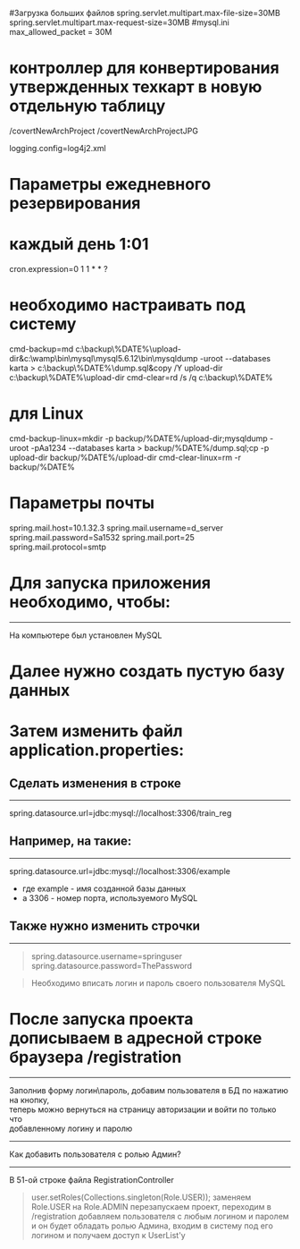 #Загрузка больших файлов
spring.servlet.multipart.max-file-size=30MB
spring.servlet.multipart.max-request-size=30MB
#mysql.ini
max_allowed_packet = 30M

# контроллер для конвертирования утвержденных техкарт в новую отдельную таблицу
/covertNewArchProject
/covertNewArchProjectJPG

logging.config=log4j2.xml

# Параметры ежедневного резервирования
# каждый день 1:01
cron.expression=0 1 1 * * ?
# необходимо настраивать под систему
cmd-backup=md c:\\backup\\%DATE%\\upload-dir&c:\\wamp\\bin\\mysql\\mysql5.6.12\\bin\\mysqldump -uroot --databases karta > c:\\backup\\%DATE%\\dump.sql&copy /Y upload-dir c:\\backup\\%DATE%\\upload-dir
cmd-clear=rd /s /q c:\\backup\\%DATE%
# для Linux
cmd-backup-linux=mkdir -p backup/%DATE%/upload-dir;mysqldump -uroot -pAa1234 --databases karta > backup/%DATE%/dump.sql;cp -p upload-dir backup/%DATE%/upload-dir
cmd-clear-linux=rm -r backup/%DATE%

# Параметры почты

spring.mail.host=10.1.32.3
spring.mail.username=d_server
spring.mail.password=Sa1532
spring.mail.port=25
spring.mail.protocol=smtp

# Для запуска приложения необходимо, чтобы:
***
На компьютере был установлен MySQL

# Далее нужно создать пустую базу данных

# Затем изменить файл application.properties:

## Сделать изменения в строке
***
spring.datasource.url=jdbc:mysql://localhost:3306/train_reg
## Например, на такие:
***
spring.datasource.url=jdbc:mysql://localhost:3306/example
- где example - имя созданной базы данных 
- а 3306 - номер порта, используемого MySQL

## Также нужно изменить строчки
***
>spring.datasource.username=springuser  
spring.datasource.password=ThePassword  

> Необходимо вписать логин и пароль своего пользователя MySQL
# После запуска проекта дописываем в адресной строке браузера /registration
***
Заполнив форму логин\пароль, добавим пользователя в БД по нажатию на кнопку,  
теперь можно вернуться на страницу авторизации и войти по только что  
добавленному логину и паролю

***
Как добавить пользователя с ролью Админ?
***
В 51-ой строке файла RegistrationController
>user.setRoles(Collections.singleton(Role.USER)); 
>заменяем Role.USER на Role.ADMIN
>перезапускаем проект, переходим в /registration
>добавляем пользователя с любым логином и паролем и он будет обладать ролью Админа, входим в систему под его логином и получаем доступ к UserList'у